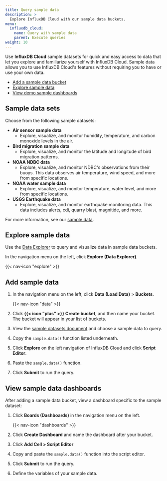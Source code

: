 ```yaml
---
title: Query sample data 
description: >
  Explore InfluxDB Cloud with our sample data buckets. 
menu:
  influxdb_cloud:
    name: Query with sample data
    parent: Execute queries
weight: 10
---
```


Use **InfluxDB Cloud** sample datasets for quick and easy access to data that let you explore and familiarize yourself with InfluxDB Cloud. Sample data allows you to use InfluxDB Cloud's features without requiring you to have or use your own data. 

- [Add a sample data bucket](#add-a-sample-data-bucket)
- [Explore sample data](#explore-demo-data)
- [View demo sample dashboards](#view-demo-data-dashboards)

## Sample data sets

Choose from the following sample datasets:

- **Air sensor sample data**
  - Explore, visualize, and monitor humidity, temperature, and carbon monoxide levels in the air.
- **Bird migration sample data**
  - Explore, visualize, and monitor the latitude and longitude of bird migration patterns. 
- **NOAA NDBC data**
  - Explore, visualize, and monitor NDBC's observations from their buoys. This data observes air temperature, wind speed, and more from specific locations. 
- **NOAA water sample data**
  - Explore, visualize, and monitor temperature, water level, and more from specific locations. 
- **USGS Earthquake data**
  - Explore, visualize, and monitor earthquake monitoring data. This data includes alerts, cdi, quarry blast, magnitide, and more. 

For more information, see our [sample data](/influxdb/cloud/reference/sample-data/). 

## Explore sample data
Use the [Data Explorer](/influxdb/cloud/visualize-data/explore-metrics/)
to query and visualize data in sample data buckets.

In the navigation menu on the left, click **Explore (Data Explorer)**.

{{< nav-icon "explore" >}}

## Add sample data

1. In the navigation menu on the left, click **Data (Load Data)** > **Buckets**.

    {{< nav-icon "data" >}}

2. Click **{{< icon "plus" >}} Create bucket**, and then name your bucket. The bucket will appear in your list of buckets.
3. View the [sample datasets document](/influxdb/cloud/reference/sample-data/#sample-datasets) and choose a sample data to query. 
4. Copy the `sample.data()` function listed underneath. 
5. Click **Explore** on the left navigation of InfluxDB Cloud and click **Script Editor**. 
6. Paste the `sample.data()` function. 
7. Click **Submit** to run the query. 

## View sample data dashboards
After adding a sample data bucket, view a dashboard specific to the sample dataset:

1. Click **Boards (Dashboards)** in the navigation menu on the left.

    {{< nav-icon "dashboards" >}}

2. Click **Create Dashboard** and name the dashboard after your bucket. 
3. Click **Add Cell > Script Editor** 
4. Copy and paste the `sample.data()` function into the script editor. 
5. Click **Submit** to run the query. 
6. Define the variables of your sample data. 
